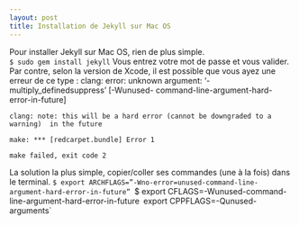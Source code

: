 ```yaml
---
layout: post
title: Installation de Jekyll sur Mac OS
---
```


Pour installer Jekyll sur Mac OS, rien de plus simple.		
`$ sudo gem install jekyll`
Vous entrez votre mot de passe et vous valider. Par contre, selon la version de Xcode, il est possible que vous ayez une erreur de ce type :
	clang: error: unknown argument: ‘-multiply_definedsuppress’ [-Wunused-		command-line-argument-hard-error-in-future]
	
	clang: note: this will be a hard error (cannot be downgraded to a warning) 	in the future
	
	make: *** [redcarpet.bundle] Error 1
	
	make failed, exit code 2		
La solution la plus simple, copier/coller ses commandes (une à la fois) dans le terminal.
`$ export ARCHFLAGS=”-Wno-error=unused-command-line-argument-hard-error-in-future”
`$ export CFLAGS=-Wunused-command-line-argument-hard-error-in-future`
`export CPPFLAGS=-Qunused-arguments`